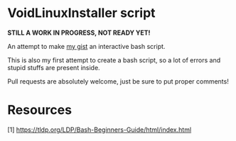 # VoidLinuxInstaller script

**STILL A WORK IN PROGRESS, NOT READY YET!**

An attempt to make [my gist](https://gist.github.com/Le0xFF/ff0e3670c06def675bb6920fe8dd64a3) an interactive bash script.

This is also my first attempt to create a bash script, so a lot of errors and stupid stuffs are present inside.

Pull requests are absolutely welcome, just be sure to put proper comments!

# Resources

[1] https://tldp.org/LDP/Bash-Beginners-Guide/html/index.html
